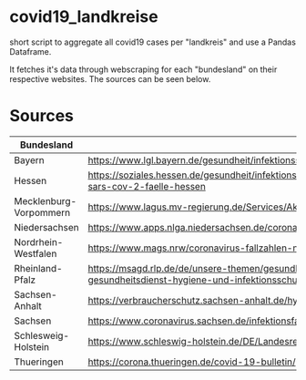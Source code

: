 # covid19_landkreise
short script to aggregate all covid19 cases per "landkreis" and use a Pandas Dataframe.

It fetches it's data through webscraping for each "bundesland" on their respective websites. The sources can be seen below.

# Sources

| Bundesland | Source |
| --- | --- |
| Bayern | https://www.lgl.bayern.de/gesundheit/infektionsschutz/infektionskrankheiten_a_z/coronavirus/karte_coronavirus/index.htm |
| Hessen | https://soziales.hessen.de/gesundheit/infektionsschutz/coronavirus-sars-cov-2/taegliche-uebersicht-der-bestaetigten-sars-cov-2-faelle-hessen |
| Mecklenburg-Vorpommern | https://www.lagus.mv-regierung.de/Services/Aktuelles/?id=158593&processor=processor.sa.pressemitteilung |
| Niedersachsen | https://www.apps.nlga.niedersachsen.de/corona/download.php?csv |
| Nordrhein-Westfalen | https://www.mags.nrw/coronavirus-fallzahlen-nrw |
| Rheinland-Pfalz | https://msagd.rlp.de/de/unsere-themen/gesundheit-und-pflege/gesundheitliche-versorgung/oeffentlicher-gesundheitsdienst-hygiene-und-infektionsschutz/infektionsschutz/informationen-zum-coronavirus-sars-cov-2/ |
| Sachsen-Anhalt | https://verbraucherschutz.sachsen-anhalt.de/hygiene/infektionsschutz/infektionskrankheiten/coronavirus/ |
| Sachsen | https://www.coronavirus.sachsen.de/infektionsfaelle-in-sachsen-4151.html |
| Schlesweig-Holstein | https://www.schleswig-holstein.de/DE/Landesregierung/I/Presse/_documents/Corona-Liste_Kreise.html |
| Thueringen | https://corona.thueringen.de/covid-19-bulletin/ |
